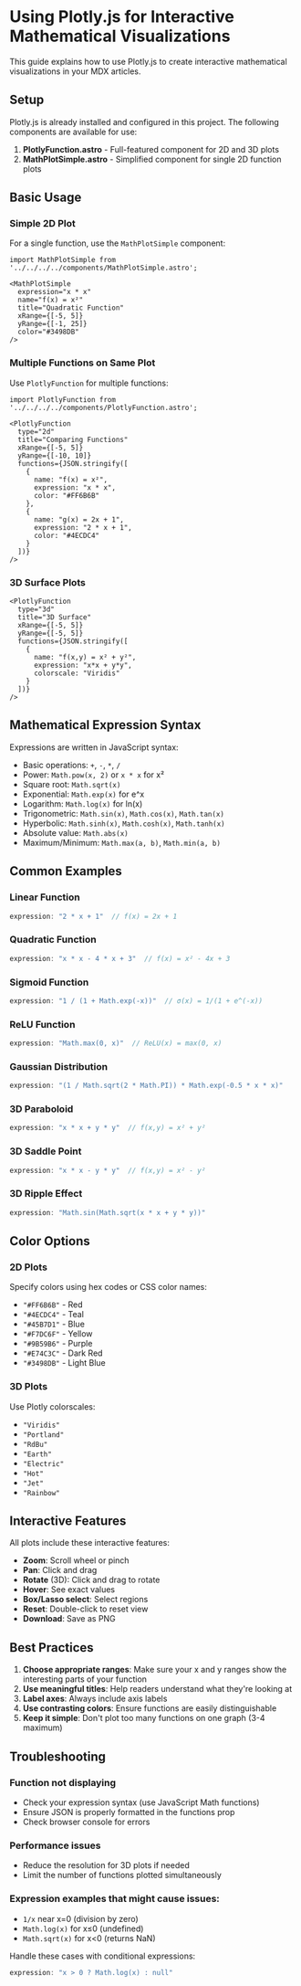 # Using Plotly.js for Interactive Mathematical Visualizations

This guide explains how to use Plotly.js to create interactive mathematical visualizations in your MDX articles.

## Setup

Plotly.js is already installed and configured in this project. The following components are available for use:

1. **PlotlyFunction.astro** - Full-featured component for 2D and 3D plots
2. **MathPlotSimple.astro** - Simplified component for single 2D function plots

## Basic Usage

### Simple 2D Plot

For a single function, use the `MathPlotSimple` component:

```mdx
import MathPlotSimple from '../../../../components/MathPlotSimple.astro';

<MathPlotSimple
  expression="x * x"
  name="f(x) = x²"
  title="Quadratic Function"
  xRange={[-5, 5]}
  yRange={[-1, 25]}
  color="#3498DB"
/>
```

### Multiple Functions on Same Plot

Use `PlotlyFunction` for multiple functions:

```mdx
import PlotlyFunction from '../../../../components/PlotlyFunction.astro';

<PlotlyFunction
  type="2d"
  title="Comparing Functions"
  xRange={[-5, 5]}
  yRange={[-10, 10]}
  functions={JSON.stringify([
    {
      name: "f(x) = x²",
      expression: "x * x",
      color: "#FF6B6B"
    },
    {
      name: "g(x) = 2x + 1",
      expression: "2 * x + 1",
      color: "#4ECDC4"
    }
  ])}
/>
```

### 3D Surface Plots

```mdx
<PlotlyFunction
  type="3d"
  title="3D Surface"
  xRange={[-5, 5]}
  yRange={[-5, 5]}
  functions={JSON.stringify([
    {
      name: "f(x,y) = x² + y²",
      expression: "x*x + y*y",
      colorscale: "Viridis"
    }
  ])}
/>
```

## Mathematical Expression Syntax

Expressions are written in JavaScript syntax:

- Basic operations: `+`, `-`, `*`, `/`
- Power: `Math.pow(x, 2)` or `x * x` for x²
- Square root: `Math.sqrt(x)`
- Exponential: `Math.exp(x)` for e^x
- Logarithm: `Math.log(x)` for ln(x)
- Trigonometric: `Math.sin(x)`, `Math.cos(x)`, `Math.tan(x)`
- Hyperbolic: `Math.sinh(x)`, `Math.cosh(x)`, `Math.tanh(x)`
- Absolute value: `Math.abs(x)`
- Maximum/Minimum: `Math.max(a, b)`, `Math.min(a, b)`

## Common Examples

### Linear Function
```javascript
expression: "2 * x + 1"  // f(x) = 2x + 1
```

### Quadratic Function
```javascript
expression: "x * x - 4 * x + 3"  // f(x) = x² - 4x + 3
```

### Sigmoid Function
```javascript
expression: "1 / (1 + Math.exp(-x))"  // σ(x) = 1/(1 + e^(-x))
```

### ReLU Function
```javascript
expression: "Math.max(0, x)"  // ReLU(x) = max(0, x)
```

### Gaussian Distribution
```javascript
expression: "(1 / Math.sqrt(2 * Math.PI)) * Math.exp(-0.5 * x * x)"
```

### 3D Paraboloid
```javascript
expression: "x * x + y * y"  // f(x,y) = x² + y²
```

### 3D Saddle Point
```javascript
expression: "x * x - y * y"  // f(x,y) = x² - y²
```

### 3D Ripple Effect
```javascript
expression: "Math.sin(Math.sqrt(x * x + y * y))"
```

## Color Options

### 2D Plots
Specify colors using hex codes or CSS color names:
- `"#FF6B6B"` - Red
- `"#4ECDC4"` - Teal
- `"#45B7D1"` - Blue
- `"#F7DC6F"` - Yellow
- `"#9B59B6"` - Purple
- `"#E74C3C"` - Dark Red
- `"#3498DB"` - Light Blue

### 3D Plots
Use Plotly colorscales:
- `"Viridis"`
- `"Portland"`
- `"RdBu"`
- `"Earth"`
- `"Electric"`
- `"Hot"`
- `"Jet"`
- `"Rainbow"`

## Interactive Features

All plots include these interactive features:
- **Zoom**: Scroll wheel or pinch
- **Pan**: Click and drag
- **Rotate** (3D): Click and drag to rotate
- **Hover**: See exact values
- **Box/Lasso select**: Select regions
- **Reset**: Double-click to reset view
- **Download**: Save as PNG

## Best Practices

1. **Choose appropriate ranges**: Make sure your x and y ranges show the interesting parts of your function
2. **Use meaningful titles**: Help readers understand what they're looking at
3. **Label axes**: Always include axis labels
4. **Use contrasting colors**: Ensure functions are easily distinguishable
5. **Keep it simple**: Don't plot too many functions on one graph (3-4 maximum)

## Troubleshooting

### Function not displaying
- Check your expression syntax (use JavaScript Math functions)
- Ensure JSON is properly formatted in the functions prop
- Check browser console for errors

### Performance issues
- Reduce the resolution for 3D plots if needed
- Limit the number of functions plotted simultaneously

### Expression examples that might cause issues:
- `1/x` near x=0 (division by zero)
- `Math.log(x)` for x≤0 (undefined)
- `Math.sqrt(x)` for x<0 (returns NaN)

Handle these cases with conditional expressions:
```javascript
expression: "x > 0 ? Math.log(x) : null"
```